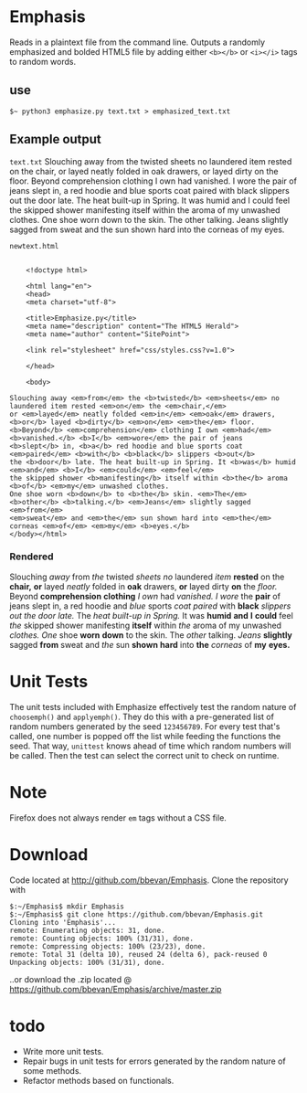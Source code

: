 # Emphasis
Reads in a plaintext file from the command line. Outputs a randomly emphasized and bolded HTML5 file by adding either 
`<b></b>` or `<i></i>` tags to random words.

## use
`$~ python3 emphasize.py text.txt > emphasized_text.txt`

## Example output
`text.txt`
Slouching away from the twisted sheets no laundered item rested on the chair, or layed neatly folded in oak drawers, or layed 
dirty on the floor. Beyond comprehension clothing I own had vanished. I wore the pair of jeans slept in, a red hoodie and blue 
sports coat paired with black slippers out the door late. The heat built-up in Spring. It was humid and I could feel the skipped 
shower manifesting itself within the aroma of my unwashed clothes. One shoe worn down to the skin. The other talking. Jeans 
slightly sagged from sweat and the sun shown hard into the corneas of my eyes.

`newtext.html` 
```

    <!doctype html>

    <html lang="en">
    <head>
    <meta charset="utf-8">

    <title>Emphasize.py</title>
    <meta name="description" content="The HTML5 Herald">
    <meta name="author" content="SitePoint">

    <link rel="stylesheet" href="css/styles.css?v=1.0">

    </head>

    <body>
    
Slouching away <em>from</em> the <b>twisted</b> <em>sheets</em> no laundered item rested <em>on</em> the <em>chair,</em>
or <em>layed</em> neatly folded <em>in</em> <em>oak</em> drawers, <b>or</b> layed <b>dirty</b> <em>on</em> <em>the</em> floor.
<b>Beyond</b> <em>comprehension</em> clothing I own <em>had</em> <b>vanished.</b> <b>I</b> <em>wore</em> the pair of jeans
<b>slept</b> in, <b>a</b> red hoodie and blue sports coat <em>paired</em> <b>with</b> <b>black</b> slippers <b>out</b>
the <b>door</b> late. The heat built-up in Spring. It <b>was</b> humid <em>and</em> <b>I</b> <em>could</em> <em>feel</em>
the skipped shower <b>manifesting</b> itself within <b>the</b> aroma <b>of</b> <em>my</em> unwashed clothes.
One shoe worn <b>down</b> to <b>the</b> skin. <em>The</em> <b>other</b> <b>talking.</b> <em>Jeans</em> slightly sagged <em>from</em>
<em>sweat</em> and <em>the</em> sun shown hard into <em>the</em> corneas <em>of</em> <em>my</em> <b>eyes.</b>
</body></html>
```

### Rendered
Slouching <em>away</em> from <em>the</em> twisted <em>sheets</em> <em>no</em> laundered <em>item</em> <b>rested</b> on the <b>chair,</b> <b>or</b> layed <em>neatly</em> folded in <b>oak</b> drawers, <b>or</b> layed dirty <b>on</b> the <em>floor.</em> Beyond <b>comprehension</b> <b>clothing</b> <em>I</em> <em>own</em> had <em>vanished.</em> <em>I</em> <em>wore</em> the <b>pair</b> of jeans slept in, a red hoodie and <em>blue</em> sports <em>coat</em> <em>paired</em> with <b>black</b> <em>slippers</em> <em>out</em> <em>the</em> <em>door</em> <em>late.</em> The <em>heat</em> <em>built-up</em> <em>in</em> <em>Spring.</em> It was <b>humid</b> <b>and</b> <b>I</b> <b>could</b> feel <em>the</em> skipped shower manifesting <b>itself</b> within <em>the</em> aroma of my unwashed <em>clothes.</em> <em>One</em> shoe <b>worn</b> <b>down</b> to the skin. The <em>other</em> talking. <em>Jeans</em> <b>slightly</b> sagged <b>from</b> sweat and <em>the</em> sun <b>shown</b> <b>hard</b> into <b>the</b> <em>corneas</em> of <b>my</b> <b>eyes.</b></body></html>

# Unit Tests
The unit tests included with Emphasize effectively test the random nature of `choosemph()` and `applyemph()`. They do this with a pre-generated list of random numbers generated by the seed `123456789`. For every test that's called, one number is popped off the list while feeding the functions the seed. That way, `unittest` knows ahead of time which random numbers will be called. Then the test can select the correct unit to check on runtime.

# Note
Firefox does not always render `em` tags without a CSS file.

# Download
Code located at http://github.com/bbevan/Emphasis. Clone the repository with 

```
$:~/Emphasis$ mkdir Emphasis
$:~/Emphasis$ git clone https://github.com/bbevan/Emphasis.git
Cloning into 'Emphasis'...
remote: Enumerating objects: 31, done.
remote: Counting objects: 100% (31/31), done.
remote: Compressing objects: 100% (23/23), done.
remote: Total 31 (delta 10), reused 24 (delta 6), pack-reused 0
Unpacking objects: 100% (31/31), done.

 ```
 
 ..or download the .zip located @ https://github.com/bbevan/Emphasis/archive/master.zip
 
 # todo
 * Write more unit tests.
 * Repair bugs in unit tests for errors generated by the random nature of some methods.
 * Refactor methods based on functionals.
